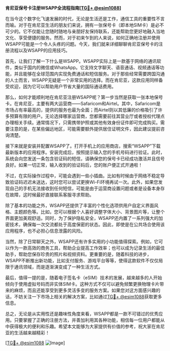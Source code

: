 **肯尼亚保号卡注册WSAPP全流程指南[[TG💪+ @esim1088](https://t.me/s/esim1088)]**

在当今这个数字化飞速发展的时代，无论是生活还是工作，通信工具的重要性不言而喻。对于在肯尼亚生活的朋友们来说，拥有一张保号卡（即本地SIM卡）是必不可少的。它不仅能让您随时随地与亲朋好友保持联系，还能帮助您更好地融入当地文化、享受便捷的服务。然而，对于初来乍到的人来说，如何正确地注册并使用WSAPP可能是一个令人头疼的问题。今天，我们就来详细聊聊肯尼亚保号卡的注册流程以及WSAPP的应用技巧。

首先，让我们了解一下什么是WSAPP。WSAPP实际上是一款基于网络的通讯软件，类似于国内的微信或WhatsApp。它支持文字聊天、语音通话、视频通话等功能，并且能够在全球范围内实现免费通话和短信服务。对于那些经常需要跨国沟通的人士而言，WSAPP无疑是一个非常实用的选择。而在肯尼亚，这款应用同样备受欢迎，因为它可以帮助用户节省大量的国际通话费用。

那么，如何才能顺利地在肯尼亚注册WSAPP呢？第一步当然是获取一张本地保号卡。在肯尼亚，主要有两大运营商——Safaricom和Airtel。其中，Safaricom是市场占有率最高的，提供的服务也最为全面；而Airtel则以其低廉的价格吸引了许多预算有限的用户。无论选择哪家运营商，您都需要前往其营业厅或者授权代理点办理相关手续。通常情况下，只需携带护照或其他有效身份证件即可完成购买。需要注意的是，在某些偏远地区，可能需要额外提供居住证明文件，因此建议提前咨询清楚。

接下来就是安装并配置WSAPP了。打开手机上的应用商店，搜索“WSAPP”下载最新版本的应用程序。安装完成后，按照提示输入您的手机号码进行验证。此时，系统会向您发送一条包含验证码的短信，请确保您的保号卡已经成功激活并且信号良好。如果一切正常，输入收到的验证码后，您的账户便正式开通啦！

不过，在实际操作过程中，可能会遇到一些小插曲。比如有时候由于网络不稳定导致验证码迟迟未送达，这时您可以尝试更换Wi-Fi环境再试一次。此外，如果您发现自己的手机无法接收到任何短信，可能是由于运营商设置问题或者是设备本身存在故障，这时候最好直接联系客服寻求帮助。

除了基本的功能之外，WSAPP还提供了丰富的个性化选项供用户自定义界面风格、主题颜色等。比如，您可以根据个人喜好调整字体大小、背景图片等，让整个界面更加美观舒适。同时，为了保护隐私安全，WSAPP还内置了一系列强大的加密技术，确保每一次交流都处于高度保密的状态。因此，即使是在公共场合使用该应用程序，也不必担心信息泄露的风险。

当然，除了日常聊天之外，WSAPP还有许多实用的小功能值得探索。例如，它可以作为一款高效的商务工具，帮助企业提高工作效率；也可以成为记录生活的最佳助手，帮助您保存珍贵的照片和视频资料。更重要的是，随着科技的进步，WSAPP不断推出新功能，比如支付服务、游戏平台等等，使得这款软件不仅仅局限于通讯领域，而是逐渐演变成了一种生活方式。

最后，值得一提的是，随着电子签名卡（eSIM）技术的发展，越来越多的人开始倾向于使用虚拟号码而非实体SIM卡。这种方式不仅可以避免频繁更换物理卡片带来的麻烦，而且还能享受到更多灵活多变的服务方案。如果您对这方面感兴趣的话，不妨关注一下市场上相关的解决方案，比如通过[TG💪+ @esim1088](https://t.me/s/esim1088)获取更多信息。

总之，无论是从实用性还是趣味性角度来看，WSAPP都是一款不可错过的优秀应用。只要掌握了正确的注册方法，并善加利用其各种功能，相信每一位用户都能从中获得极大的便利和乐趣。希望本文能够为大家提供有价值的参考，祝大家在肯尼亚的生活越来越精彩！

[[TG💪+ @esim1088](https://t.me/s/esim1088) ![Image](https://i.postimg.cc/4NQfJmqS/Snipaste-2025-05-13-00-14-12.png)]